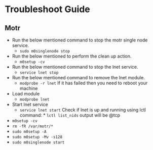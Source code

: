 # Troubleshoot Guide

## Motr

  * Run the below mentioned command to stop the motr single node service.
    * `sudo m0singlenode stop`
  * Run the below mentioned to perform the clean up action. 
    * `m0setup -cv`
  * Run the below mentioned command to stop the lnet service.
    * `service lnet stop`
  * Run the below mentioned command to remove the lnet module.
    * `modprobe -r lnet`
		If it has failed then you need to reboot your machine
  * Load module
    * `modprobe lnet`
  * Start lnet service 
    * `service lnet start`
		Check if lnet is up and running using lctl command:
			* `lctl list_nids`
			output will be <ip-of-your-eth0>@tcp
  * `m0setup -cv`
  * `rm -fR /var/motr/*`
  * `sudo m0setup -A` 
  * `sudo m0setup -Mv -s128`
  * `sudo m0singlenode start`
